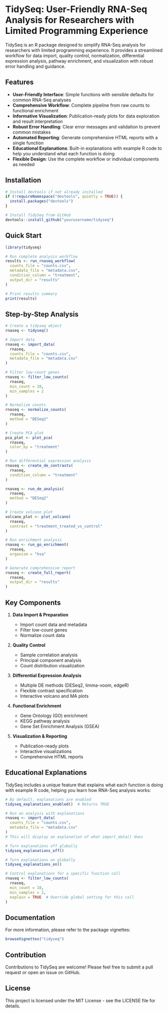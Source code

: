 # TidySeq: User-Friendly RNA-Seq Analysis for Researchers with Limited Programming Experience

TidySeq is an R package designed to simplify RNA-Seq analysis for researchers with limited programming experience. It provides a streamlined workflow for data import, quality control, normalization, differential expression analysis, pathway enrichment, and visualization with robust error handling and guidance.

## Features

- **User-Friendly Interface**: Simple functions with sensible defaults for common RNA-Seq analyses
- **Comprehensive Workflow**: Complete pipeline from raw counts to functional enrichment
- **Informative Visualization**: Publication-ready plots for data exploration and result interpretation
- **Robust Error Handling**: Clear error messages and validation to prevent common mistakes
- **Automated Reporting**: Generate comprehensive HTML reports with a single function
- **Educational Explanations**: Built-in explanations with example R code to help you understand what each function is doing
- **Flexible Design**: Use the complete workflow or individual components as needed

## Installation

```r
# Install devtools if not already installed
if (!requireNamespace("devtools", quietly = TRUE)) {
  install.packages("devtools")
}

# Install TidySeq from GitHub
devtools::install_github("yourusername/tidyseq")
```

## Quick Start

```r
library(tidyseq)

# Run complete analysis workflow
results <- run_rnaseq_workflow(
  counts_file = "counts.csv",
  metadata_file = "metadata.csv",
  condition_column = "treatment",
  output_dir = "results"
)

# Print results summary
print(results)
```

## Step-by-Step Analysis

```r
# Create a tidyseq object
rnaseq <- tidyseq()

# Import data
rnaseq <- import_data(
  rnaseq,
  counts_file = "counts.csv",
  metadata_file = "metadata.csv"
)

# Filter low-count genes
rnaseq <- filter_low_counts(
  rnaseq,
  min_count = 10,
  min_samples = 2
)

# Normalize counts
rnaseq <- normalize_counts(
  rnaseq,
  method = "DESeq2"
)

# Create PCA plot
pca_plot <- plot_pca(
  rnaseq,
  color_by = "treatment"
)

# Run differential expression analysis
rnaseq <- create_de_contrasts(
  rnaseq,
  condition_column = "treatment"
)

rnaseq <- run_de_analysis(
  rnaseq,
  method = "DESeq2"
)

# Create volcano plot
volcano_plot <- plot_volcano(
  rnaseq,
  contrast = "treatment_treated_vs_control"
)

# Run enrichment analysis
rnaseq <- run_go_enrichment(
  rnaseq,
  organism = "hsa"
)

# Generate comprehensive report
rnaseq <- create_full_report(
  rnaseq,
  output_dir = "results"
)
```

## Key Components

1. **Data Import & Preparation**
   - Import count data and metadata
   - Filter low-count genes
   - Normalize count data

2. **Quality Control**
   - Sample correlation analysis
   - Principal component analysis
   - Count distribution visualization

3. **Differential Expression Analysis**
   - Multiple DE methods (DESeq2, limma-voom, edgeR)
   - Flexible contrast specification
   - Interactive volcano and MA plots

4. **Functional Enrichment**
   - Gene Ontology (GO) enrichment
   - KEGG pathway analysis
   - Gene Set Enrichment Analysis (GSEA)

5. **Visualization & Reporting**
   - Publication-ready plots
   - Interactive visualizations
   - Comprehensive HTML reports

## Educational Explanations

TidySeq includes a unique feature that explains what each function is doing with example R code, helping you learn how RNA-Seq analysis works:

```r
# By default, explanations are enabled
tidyseq_explanations_enabled()  # Returns TRUE

# Run an analysis with explanations
rnaseq <- import_data(
  counts_file = "counts.csv",
  metadata_file = "metadata.csv"
)
# This will display an explanation of what import_data() does

# Turn explanations off globally
tidyseq_explanations_off()

# Turn explanations on globally
tidyseq_explanations_on()

# Control explanations for a specific function call
rnaseq <- filter_low_counts(
  rnaseq,
  min_count = 10,
  min_samples = 2,
  explain = TRUE  # Override global setting for this call
)
```

## Documentation

For more information, please refer to the package vignettes:

```r
browseVignettes("tidyseq")
```

## Contribution

Contributions to TidySeq are welcome! Please feel free to submit a pull request or open an issue on GitHub.

## License

This project is licensed under the MIT License - see the LICENSE file for details.